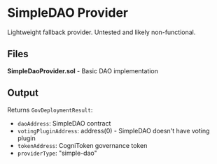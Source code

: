 # SimpleDAO Provider

Lightweight fallback provider. Untested and likely non-functional.

## Files

**SimpleDaoProvider.sol** - Basic DAO implementation

## Output

Returns `GovDeploymentResult`:
- `daoAddress`: SimpleDAO contract
- `votingPluginAddress`: address(0) - SimpleDAO doesn't have voting plugin
- `tokenAddress`: CogniToken governance token
- `providerType`: "simple-dao"